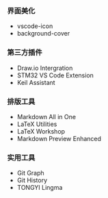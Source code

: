 ### 界面美化
- vscode-icon
- background-cover

### 第三方插件
- Draw.io Intergration
- STM32 VS Code Extension
- Keil Assistant

### 排版工具
- Markdown All in One
- LaTeX Utilities
- LaTeX Workshop
- Markdown Preview Enhanced

### 实用工具
- Git Graph
- Git History
- TONGYI Lingma